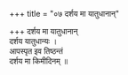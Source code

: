 +++
title = "०७ दर्शय मा यातुधानान्"

+++
दर्शय मा यातुधानान्  
दर्शय यातुधान्यः ।  
आपस्पृत इव तिष्ठन्तं  
दर्शय मा किमीदिनम् ॥
